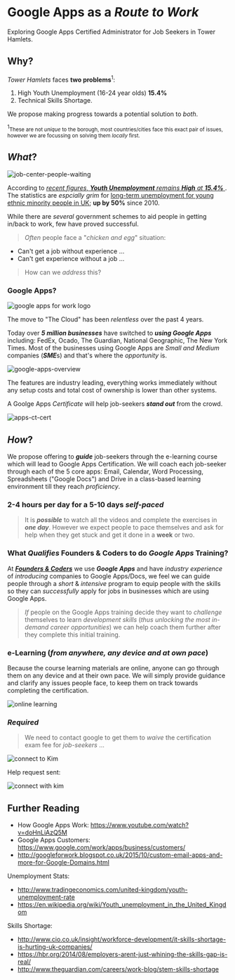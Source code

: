 
# Google Apps as a *Route to Work*

Exploring Google Apps Certified Administrator for Job Seekers in Tower Hamlets.

## Why?

*Tower Hamlets* faces **two problems**<sup>1</sup>:

1. High Youth Unemployment (16-24 year olds) **15.4%**
2. Technical Skills Shortage.  

We propose making progress towards a potential solution to *both*.

<sup>1</sup><small>These are not *unique* to the borough,
most countries/cities face this exact pair of issues,
however we are focussing on solving them *locally* first.</small>

## *What*?

![job-center-people-waiting](https://cloud.githubusercontent.com/assets/194400/10373918/3610fe5a-6de8-11e5-98f1-40b6da171bf9.jpg)

According to [*recent figures*, ***Youth Unemployment*** *remains* ***High*** *at* ***15.4%*** ](http://www.theguardian.com/society/2015/feb/22/youth-unemployment-jobless-figure).
The statistics are *espcially grim* for [long-term unemployment for young ethnic minority people in
UK](http://www.theguardian.com/society/2015/mar/10/50-rise-in-long-term-unemployed-youngsters-from-uk-ethnic-minorities); **up by 50%** since 2010.

While there are *several* government schemes to aid people in
getting in/back to work, few have proved successful.  

> *Often* people face a "*chicken and egg*" situation:
+ Can't get a job without experience ...
+ Can't get experience without a job ...  
> How can we *address* this?


### Google Apps?

![google apps for work logo](https://cloud.githubusercontent.com/assets/194400/10389969/553b6d08-6e6d-11e5-921d-bb0bbc244e37.png)

The move to "The Cloud" has been *relentless* over the past 4 years.

Today over ***5 million businesses*** have switched to ***using Google Apps*** including:
FedEx, Ocado, The Guardian, National Geographic, The New York Times.
Most of the businesses using Google Apps are *Small and Medium* companies (***SME***s) and that's where the *opportunity* is.

![google-apps-overview](https://cloud.githubusercontent.com/assets/194400/10389573/b084b0e6-6e6a-11e5-9046-a49f62bd9365.png)

The features are industry leading, everything works immediately without
any setup costs and total cost of ownership is lower than other systems.

A Goolge Apps *Certificate* will help job-seekers ***stand out***
from the crowd.

![apps-ct-cert](https://cloud.githubusercontent.com/assets/194400/10390118/74e2d5a0-6e6e-11e5-8f87-61209fb0c2fd.jpg)

## *How*?

We propose offering to ***guide*** job-seekers through the
e-learning course which will lead to Google Apps Certification.
We will coach each job-seeker through each of the 5 core apps:
Email, Calendar, Word Processing, Spreadsheets ("Google Docs") and Drive in a class-based learning environment till they reach *proficiency*.

### 2-4 hours per day for a 5-10 days *self-paced*

> It is ***possible*** to watch all the videos and complete the exercises in ***one day***. However we expect people to pace themselves and ask for help when they get stuck and get it done in a **week** or two.

### What *Qualifies* Founders & Coders to do *Google Apps* Training?

At [***Founders & Coders***](http://www.foundersandcoders.com/about/) we use ***Google Apps*** and have
*industry experience* of *introducing* companies to Google Apps/Docs,
we feel we can guide people through a *short* & *intensive*
program to equip people with the skills so they can *successfully* apply for jobs in businesses which are using Google Apps.

> *If* people on the Google Apps training decide they want to
*challenge* themselves to learn *development skills*
(*thus unlocking the most in-demand career opportunities*)
we can help coach them further after
they complete this initial training.

### e-Learning (*from anywhere, any device and at own pace*)

Because the course learning materials are online, anyone can
go through them on any device and at their own pace.
We will simply provide guidance and clarify any issues people face,
to keep them on track towards completing the certification.

![online learning](https://cloud.githubusercontent.com/assets/194400/10389575/b28bcb36-6e6a-11e5-9f63-00ba0509ec22.png)


### *Required*

> We need to contact google to get them to *waive* the
certification exam fee for *job-seekers* ...

![connect to Kim](https://cloud.githubusercontent.com/assets/194400/10390626/ba503a3a-6e71-11e5-9b84-ba233c0a02ef.png)

Help request sent:

![connect with kim](https://cloud.githubusercontent.com/assets/194400/10390738/6a84de4c-6e72-11e5-9d4b-bb93c19f11a9.png)


## Further Reading

+ How Google Apps Work: https://www.youtube.com/watch?v=doHnLiAzQ5M
+ Google Apps Customers: https://www.google.com/work/apps/business/customers/
+ http://googleforwork.blogspot.co.uk/2015/10/custom-email-apps-and-more-for-Google-Domains.html

Unemployment Stats:
+ http://www.tradingeconomics.com/united-kingdom/youth-unemployment-rate
+ https://en.wikipedia.org/wiki/Youth_unemployment_in_the_United_Kingdom

Skills Shortage:
+ http://www.cio.co.uk/insight/workforce-development/it-skills-shortage-is-hurting-uk-companies/
+ https://hbr.org/2014/08/employers-arent-just-whining-the-skills-gap-is-real/
+ http://www.theguardian.com/careers/work-blog/stem-skills-shortage
